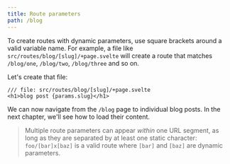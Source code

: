 ```yaml
---
title: Route parameters
path: /blog
---
```


To create routes with dynamic parameters, use square brackets around a valid variable name. For example, a file like `src/routes/blog/[slug]/+page.svelte` will create a route that matches `/blog/one`, `/blog/two`, `/blog/three` and so on.

Let's create that file:

```svelte
/// file: src/routes/blog/[slug]/+page.svelte
<h1>blog post {params.slug}</h1>
```

We can now navigate from the `/blog` page to individual blog posts. In the next chapter, we'll see how to load their content.

> Multiple route parameters can appear _within_ one URL segment, as long as they are separated by at least one static character: `foo/[bar]x[baz]` is a valid route where `[bar]` and `[baz]` are dynamic parameters.
